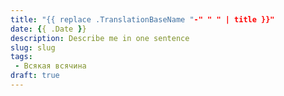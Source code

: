 ```yaml
---
title: "{{ replace .TranslationBaseName "-" " " | title }}"
date: {{ .Date }}
description: Describe me in one sentence
slug: slug
tags:
 - Всякая всячина
draft: true
---
```


<!--more-->
